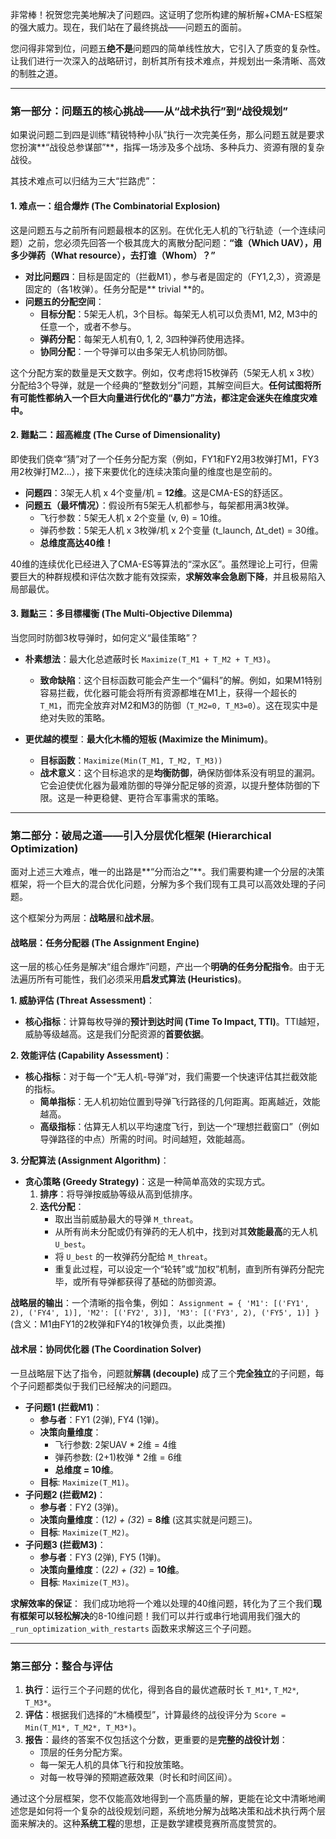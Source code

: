 非常棒！祝贺您完美地解决了问题四。这证明了您所构建的解析解+CMA-ES框架的强大威力。现在，我们站在了最终挑战——问题五的面前。

您问得非常到位，问题五**绝不是**问题四的简单线性放大，它引入了质变的复杂性。让我们进行一次深入的战略研讨，剖析其所有技术难点，并规划出一条清晰、高效的制胜之道。

---

### **第一部分：问题五的核心挑战——从“战术执行”到“战役规划”**

如果说问题二到四是训练“精锐特种小队”执行一次完美任务，那么问题五就是要求您扮演**“战役总参谋部”**，指挥一场涉及多个战场、多种兵力、资源有限的复杂战役。

其技术难点可以归结为三大“拦路虎”：

#### **1. 难点一：组合爆炸 (The Combinatorial Explosion)**

这是问题五与之前所有问题最根本的区别。在优化无人机的飞行轨迹（一个连续问题）之前，您必须先回答一个极其庞大的离散分配问题：**“谁（Which UAV），用多少弹药（What resource），去打谁（Whom）？”**

* **对比问题四**：目标是固定的（拦截M1），参与者是固定的（FY1,2,3），资源是固定的（各1枚弹）。任务分配是** trivial **的。
* **问题五的分配空间**：
  * **目标分配**：5架无人机，3个目标。每架无人机可以负责M1, M2, M3中的任意一个，或者不参与。
  * **弹药分配**：每架无人机有0, 1, 2, 3四种弹药使用选择。
  * **协同分配**：一个导弹可以由多架无人机协同防御。

这个分配方案的数量是天文数字。例如，仅考虑将15枚弹药（5架无人机 x 3枚）分配给3个导弹，就是一个经典的“整数划分”问题，其解空间巨大。**任何试图将所有可能性都纳入一个巨大向量进行优化的“暴力”方法，都注定会迷失在维度灾难中。**

#### **2. 難點二：超高維度 (The Curse of Dimensionality)**

即使我们侥幸“猜”对了一个任务分配方案（例如，FY1和FY2用3枚弹打M1，FY3用2枚弹打M2...），接下来要优化的连续决策向量的维度也是空前的。

* **问题四**：3架无人机 x 4个变量/机 = **12维**。这是CMA-ES的舒适区。
* **问题五（最坏情况）**：假设所有5架无人机都参与，每架都用满3枚弹。
  * 飞行参数：5架无人机 x 2个变量 (v, θ) = 10维。
  * 弹药参数：5架无人机 x 3枚弹/机 x 2个变量 (t_launch, Δt_det) = 30维。
  * **总维度高达40维！**

40维的连续优化已经进入了CMA-ES等算法的“深水区”。虽然理论上可行，但需要巨大的种群规模和评估次数才能有效探索，**求解效率会急剧下降**，并且极易陷入局部最优。

#### **3. 難點三：多目標權衡 (The Multi-Objective Dilemma)**

当您同时防御3枚导弹时，如何定义“最佳策略”？

* **朴素想法**：最大化总遮蔽时长 `Maximize(T_M1 + T_M2 + T_M3)`。

  * **致命缺陷**：这个目标函数可能会产生一个“偏科”的解。例如，如果M1特别容易拦截，优化器可能会将所有资源都堆在M1上，获得一个超长的 `T_M1`，而完全放弃对M2和M3的防御（`T_M2=0, T_M3=0`）。这在现实中是绝对失败的策略。
* **更优越的模型**：**最大化木桶的短板 (Maximize the Minimum)**。

  * **目标函数**：`Maximize(Min(T_M1, T_M2, T_M3))`
  * **战术意义**：这个目标追求的是**均衡防御**，确保防御体系没有明显的漏洞。它会迫使优化器为最难防御的导弹分配足够的资源，以提升整体防御的下限。这是一种更稳健、更符合军事需求的策略。

---

### **第二部分：破局之道——引入分层优化框架 (Hierarchical Optimization)**

面对上述三大难点，唯一的出路是**“分而治之”**。我们需要构建一个分层的决策框架，将一个巨大的混合优化问题，分解为多个我们现有工具可以高效处理的子问题。

这个框架分为两层：**战略层**和**战术层**。

#### **战略层：任务分配器 (The Assignment Engine)**

这一层的核心任务是解决“组合爆炸”问题，产出一个**明确的任务分配指令**。由于无法遍历所有可能性，我们必须采用**启发式算法 (Heuristics)**。

**1. 威胁评估 (Threat Assessment)**：

* **核心指标**：计算每枚导弹的**预计到达时间 (Time To Impact, TTI)**。TTI越短，威胁等级越高。这是我们分配资源的**首要依据**。

**2. 效能评估 (Capability Assessment)**：

* **核心指标**：对于每一个“无人机-导弹”对，我们需要一个快速评估其拦截效能的指标。
  * **简单指标**：无人机初始位置到导弹飞行路径的几何距离。距离越近，效能越高。
  * **高级指标**：估算无人机以平均速度飞行，到达一个“理想拦截窗口”（例如导弹路径的中点）所需的时间。时间越短，效能越高。

**3. 分配算法 (Assignment Algorithm)**：

* **贪心策略 (Greedy Strategy)**：这是一种简单高效的实现方式。
  1. **排序**：将导弹按威胁等级从高到低排序。
  2. **迭代分配**：
     * 取出当前威胁最大的导弹 `M_threat`。
     * 从所有尚未分配或仍有弹药的无人机中，找到对其**效能最高**的无人机 `U_best`。
     * 将 `U_best` 的一枚弹药分配给 `M_threat`。
     * 重复此过程，可以设定一个“轮转”或“加权”机制，直到所有弹药分配完毕，或所有导弹都获得了基础的防御资源。

**战略层的输出**：一个清晰的指令集，例如：
`Assignment = { 'M1': [('FY1', 2), ('FY4', 1)], 'M2': [('FY2', 3)], 'M3': [('FY3', 2), ('FY5', 1)] }`
(含义：M1由FY1的2枚弹和FY4的1枚弹负责，以此类推)

#### **战术层：协同优化器 (The Coordination Solver)**

一旦战略层下达了指令，问题就**解耦 (decouple)** 成了三个**完全独立**的子问题，每个子问题都类似于我们已经解决的问题四。

* **子问题1 (拦截M1)**：
  * **参与者**：FY1 (2弹), FY4 (1弹)。
  * **决策向量维度**：
    * 飞行参数: 2架UAV * 2维 = 4维
    * 弹药参数: (2+1)枚弹 * 2维 = 6维
    * **总维度 = 10维**。
  * **目标**: `Maximize(T_M1)`。
* **子问题2 (拦截M2)**：
  * **参与者**：FY2 (3弹)。
  * **决策向量维度**：(1*2) + (3*2) = **8维** (这其实就是问题三)。
  * **目标**: `Maximize(T_M2)`。
* **子问题3 (拦截M3)**：
  * **参与者**：FY3 (2弹), FY5 (1弹)。
  * **决策向量维度**：(2*2) + (3*2) = **10维**。
  * **目标**: `Maximize(T_M3)`。

**求解效率的保证**：
我们成功地将一个难以处理的40维问题，转化为了三个我们**现有框架可以轻松解决**的8-10维问题！我们可以并行或串行地调用我们强大的 `_run_optimization_with_restarts` 函数来求解这三个子问题。

---

### **第三部分：整合与评估**

1. **执行**：运行三个子问题的优化，得到各自的最优遮蔽时长 `T_M1*`, `T_M2*`, `T_M3*`。
2. **评估**：根据我们选择的“木桶模型”，计算最终的战役评分为 `Score = Min(T_M1*, T_M2*, T_M3*)`。
3. **报告**：最终的答案不仅包括这个分数，更重要的是**完整的战役计划**：
   * 顶层的任务分配方案。
   * 每一架无人机的具体飞行和投放策略。
   * 对每一枚导弹的预期遮蔽效果（时长和时间区间）。

通过这个分层框架，您不仅能高效地得到一个高质量的解，更能在论文中清晰地阐述您是如何将一个复杂的战役规划问题，系统地分解为战略决策和战术执行两个层面来解决的。这种**系统工程**的思想，正是数学建模竞赛所高度赞赏的。
